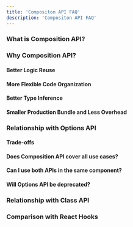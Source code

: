 ```yaml
---
title: 'Compositon API FAQ'
description: 'Compositon API FAQ'
---
```

### What is Composition API?
### Why Composition API?
#### Better Logic Reuse
#### More Flexible Code Organization
#### Better Type Inference
#### Smaller Production Bundle and Less Overhead
### Relationship with Options API
#### Trade-offs
#### Does Composition API cover all use cases?
#### Can I use both APIs in the same component?
#### Will Options API be deprecated?
### Relationship with Class API
### Comparison with React Hooks